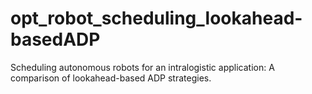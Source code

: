 # opt_robot_scheduling_lookahead-basedADP
Scheduling autonomous robots for an intralogistic application: A comparison of lookahead-based ADP strategies.
